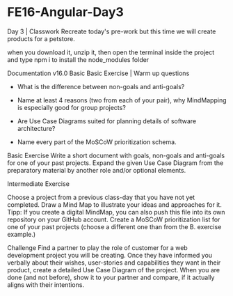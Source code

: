 # FE16-Angular-Day3
Day 3 | Classwork
Recreate today's pre-work but this time we will create products for a petstore.

when you download it, unzip it, then open the terminal inside the project and type
npm i
to install the node_modules folder







Documentation v16.0
Basic
Basic Exercise | Warm up questions
* What is the difference between non-goals and anti-goals?

* Name at least 4 reasons (two from each of your pair), why MindMapping is especially good for group projects?

* Are Use Case Diagrams suited for planning details of software architecture?

* Name every part of the MoSCoW prioritization schema.


Basic Exercise
Write a short document with goals, non-goals and anti-goals for one of your past projects.
Expand the given Use Case Diagram from the preparatory material by another role and/or optional elements.

Intermediate Exercise

Choose a project from a previous class-day that you have not yet completed. Draw a Mind Map to illustrate your ideas and approaches for it. Tipp: If you create a digital MindMap, you can also push this file into its own repository on your GitHub account.
Create a MoSCoW prioritization list for one of your past projects (choose a different one than from the B. exercise example.)

Challenge
Find a partner to play the role of customer for a web development project you will be creating. Once they have informed you verbally about their wishes, user-stories and capabilities they want in their product, create a detailed Use Case Diagram of the project. When you are done (and not before), show it to your partner and compare, if it actually aligns with their intentions.
